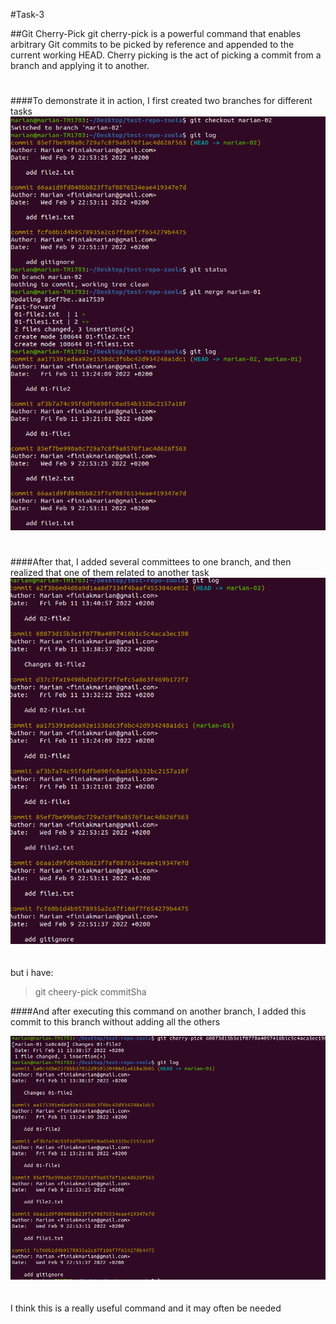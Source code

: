 #Task-3

##Git Cherry-Pick
git cherry-pick is a powerful command that enables arbitrary Git commits to be picked by reference and appended to the current working HEAD. Cherry picking is the act of picking a commit from a branch and applying it to another.
#

####To demonstrate it in action, I first created two branches for different tasks
![](Pictures/Screenshot-14.png)
#
####After that, I added several committees to one branch, and then realized that one of them related to another task
![](Pictures/Screenshot-15.png)
\
\
\
but i have:
> git cheery-pick commitSha

####And after executing this command on another branch, I added this commit to this branch without adding all the others

![](Pictures/Screenshot-16.png)
\
\
\
I think this is a really useful command and it may often be needed
